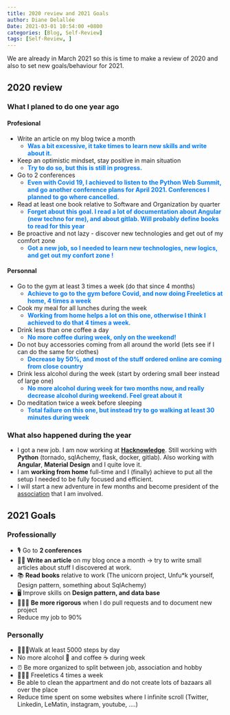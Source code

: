 ```yaml
---
title: 2020 review and 2021 Goals
author: Diane Delallée
Date: 2021-03-01 10:54:00 +0800
categories: [Blog, Self-Review]
tags: [Self-Review, ]
---
```


We are already in March 2021 so this is time to make a review of 2020 and also to set new goals/behaviour for 2021.

## 2020 review
### What I planed to do one year ago

#### Profesional

- Write an article on my blog twice a month
    - <span style="color:#007bff; font-weight:bold;">Was a bit excessive, it take times to learn new skills and write about it.</span>
- Keep an optimistic mindset, stay positive in main situation
    - <span style="color:#007bff; font-weight:bold;">Try to do so, but this is still in progress.</span>
- Go to 2 conferences
    - <span style="color:#007bff; font-weight:bold;">Even with Covid 19, I achieved to listen to the Python Web Summit, and go another conference plans for April 2021. Conferences I planned to go where cancelled</span>.
- Read at least one book relative to Software and Organization by quarter
    - <span style="color:#007bff; font-weight:bold;">Forget about this goal. I read a lot of documentation about Angular (new techno for me), and about gitlab. Will probably define books to read for this year</span>
- Be proactive and not lazy - discover new technologies and get out of my comfort zone
    - <span style="color:#007bff; font-weight:bold;">Got a new job, so I needed to learn new technologies, new logics, and get out my confort zone !</span>

#### Personnal

- Go to the gym at least 3 times a week (do that since 4 months)    
    - <span style="color:#007bff; font-weight:bold;">Achieve to go to the gym before Covid, and now doing Freeletics at home, 4 times a week</span>
- Cook my meal for all lunches during the week
    - <span style="color:#007bff; font-weight:bold;">Working from home helps a lot on this one, otherwise I think I achieved to do that 4 times a week</span>.
- Drink less than one coffee a day
    - <span style="color:#007bff; font-weight:bold;">No more coffee during week, only on the weekend!</span>
- Do not buy accessories coming from all around the world (lets see if I can do the same for clothes)
  - <span style="color:#007bff; font-weight:bold;">Decrease by 50%, and most of the stuff ordered online are coming from close country</span>
- Drink less alcohol during the week (start by ordering small beer instead of large one)
  - <span style="color:#007bff; font-weight:bold;">No more alcohol during week for two months now, and really decrease alcohol during weekend. Feel great about it</span>
- Do meditation twice a week before sleeping
    - <span style="color:#007bff; font-weight:bold;">Total failure on this one, but instead try to go walking at least 30 minutes during week</span>


### What also happened during the year

- I got a new job. I am now working at **[Hacknowledge](https://hacknowledge.com/)**. Still working with **Python** (tornado, sqlAchemy, flask, docker, gitlab). 
  Also working with **Angular**, **Material Design** and I quite love it.
- I am **working from home** full-time and I (finally) achieve to put all the setup I needed to be fully focused and efficient.
- I will start a new adventure in few months and become president of the [association](https://leromandie.ch/) that I am involved.

## 2021 Goals

### Professionally
- 🎙 Go to **2 conferences**
- ✍🏼 **Write an article** on my blog once a month -> try to write small articles about stuff I discovered at work.
- 📚 **Read books** relative to work (The unicorn project, Unfu*k yourself, Design pattern, something about SqlAchemy)
- 🖥 Improve skills on **Design pattern, and data base**
- 🧘🏽‍♀️ **Be more rigorous** when I do pull requests and to document new project
- Reduce my job to 90%


### Personally
- 🚶🏽‍♀️Walk at least 5000 steps by day
- No more alcohol 🍺 and coffee ☕ during week
- ⏰ Be more organized to split between job, association and hobby
- 🤸🏽‍♀️ Freeletics 4 times a week
- Be able to clean the appartment and do not create lots of bazaars all over the place
- Reduce time spent on some websites where I infinite scroll (Twitter, Linkedin, LeMatin, instagram, youtube, ....)
